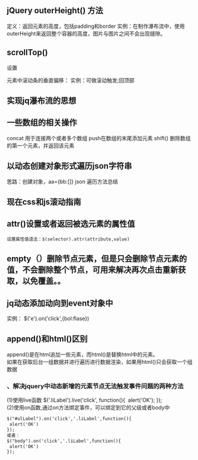 ## jQuery outerHeight() 方法
定义：返回元素的高度，包括padding和border
实例：在制作瀑布流中，使用outerHeight来返回整个容器的高度，图片与图片之间不会出现缝隙。

## scrollTop() 
 设置 <div> 元素中滚动条的垂直偏移：
 实例：可做滚动触发;回顶部
 
 
## 实现jq瀑布流的思想




## 一些数组的相关操作
concat  用于连接两个或者多个数组
push在数组的末尾添加元素
shift()  删除数组的第一个元素，并返回该元素



## 以动态创建对象形式遍历json字符串
  思路：创建对象，aa={bb:[]}
  json 遍历方法总结
 
## 现在css和js滚动指南

## attr()设置或者返回被选元素的属性值   
    设置属性值语法：$(selector).attr(attribute,value)

## empty（）删除节点元素，但是只会删除节点元素的值，不会删除整个节点，可用来解决再次点击重新获取，以免覆盖。。

## jq动态添加动向到event对象中
   实例： $('e').on('click',{bol:flase})



## append()和html()区别<br/>



append()是在html追加一些元素，而html()是替换html中的元素。<br/>
如果在获取后台一组数据并进行遍历进行数据渲染，如果用html()只会获取一个组数据




### 、解决jquery中动态新增的元素节点无法触发事件问题的两种方法

(1)使用live函数
$('.liLabel').live('click', function(){
 alert('OK');
});<br/>
(2)使用on函数,通过on方法绑定事件，可以绑定到它的父级或者body中<br/>
```html
$("#ulLabel").on('click','.liLabel',function(){
 alert('OK')
});
或者：
$("body").on('click','.liLabel',function(){
 alert('OK')
});
```



  

  

